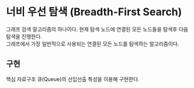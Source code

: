 # 너비 우선 탐색 (Breadth-First Search)
그래프 검색 알고리즘의 하나이다. 현재 탐색 노드에 연결된 모든 노드들을 탐색후 다음 탐색을 진행한다.   
그래프에서 가장 일반적으로 사용되는 연결된 모든 노드를 탐색하는 알고리즘이다. 

## 구현
핵심 자료구조 큐(Queue)의 선입선출 특성을 이용해 구현한다.
 
